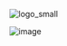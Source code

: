 ![logo_small](https://user-images.githubusercontent.com/90828091/175833422-1f417b57-4534-46ad-9bd4-8e7674be0646.png)


![image](https://user-images.githubusercontent.com/90828091/175833369-15cd9f2e-0bc3-47f5-aa16-8f2adcd65629.png)
